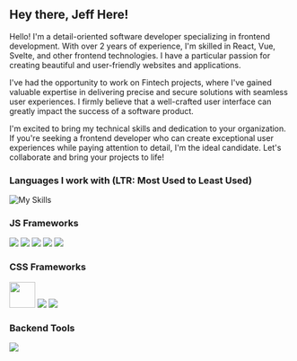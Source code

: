 ## Hey there, Jeff Here!

Hello! I'm a detail-oriented software developer specializing in frontend development. With over 2 years of experience, I'm skilled in React, Vue, Svelte, and other frontend technologies. I have a particular passion for creating beautiful and user-friendly websites and applications.

I've had the opportunity to work on Fintech projects, where I've gained valuable expertise in delivering precise and secure solutions with seamless user experiences. I firmly believe that a well-crafted user interface can greatly impact the success of a software product.

I'm excited to bring my technical skills and dedication to your organization. If you're seeking a frontend developer who can create exceptional user experiences while paying attention to detail, I'm the ideal candidate. Let's collaborate and bring your projects to life!


### Languages I work with (LTR: Most Used to Least Used)

![My Skills](https://skillicons.dev/icons?i=ts,js,html,css)


### JS Frameworks

[<img src="https://api.iconify.design/logos:svelte-kit.svg?height=46" />][sveltekit] [<img src="https://skillicons.dev/icons?i=nuxtjs" />][nuxt] [<img src="https://skillicons.dev/icons?i=vue" />][vue] [<img src="https://skillicons.dev/icons?i=nextjs" />][nextjs] [<img src="https://skillicons.dev/icons?i=react" />][react]

### CSS Frameworks

[<img src="https://raw.githubusercontent.com/unocss/unocss/main/playground/public/icon-gray.svg" width="46px" />][unocss] [<img src="https://skillicons.dev/icons?i=tailwind" />][tailwind] [<img src="https://skillicons.dev/icons?i=scss" />][scss]

### Backend Tools

[<img src="https://skillicons.dev/icons?i=supabase" />][supabase]





[sveltekit]: https://kit.svelte.dev
[vue]: https://vuejs.org
[nuxt]: https://nuxt.com
[react]: https://react.dev
[nextjs]: https://nextjs.org
[unocss]: https://github.com/unocss/unocss
[tailwind]: https://tailwindcss.com
[scss]: https://sass-lang.com
[supabase]: https://supabase.com
[capacitorjs]: https://capacitorjs.com
[payload]: https://payloadcms.com
